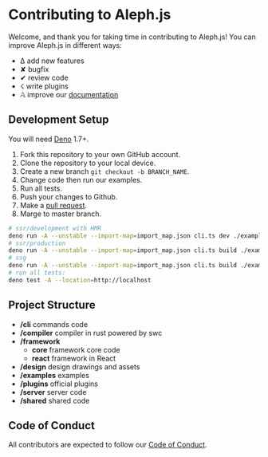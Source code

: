 # Contributing to Aleph.js

Welcome, and thank you for taking time in contributing to Aleph.js! You can improve Aleph.js in different ways:

- ∆ add new features
- ✘ bugfix
- ✔︎ review code
- ☇ write plugins
- 𝔸 improve our [documentation](https://github.com/alephjs/alephjs.org)

## Development Setup

You will need [Deno](https://deno.land/) 1.7+.

1. Fork this repository to your own GitHub account.
2. Clone the repository to your local device.
3. Create a new branch `git checkout -b BRANCH_NAME`.
4. Change code then run our examples.
5. Run all tests.
6. Push your changes to Github.
7. Make a [pull request](https://github.com/alephjs/aleph.js/pulls).
8. Marge to master branch.

```bash
# ssr/development with HMR
deno run -A --unstable --import-map=import_map.json cli.ts dev ./examples/hello-world -L debug
# ssr/production
deno run -A --unstable --import-map=import_map.json cli.ts build ./examples/hello-world -L debug
# ssg
deno run -A --unstable --import-map=import_map.json cli.ts build ./examples/hello-world -L debug
# run all tests:
deno test -A --location=http://localhost
```

## Project Structure

- **/cli** commands code
- **/compiler** compiler in rust powered by swc
- **/framework**
  - **core** framework core code
  - **react** framework in React
- **/design** design drawings and assets
- **/examples** examples
- **/plugins** official plugins
- **/server** server code
- **/shared** shared code

## Code of Conduct

All contributors are expected to follow our [Code of Conduct](CODE_OF_CONDUCT.md).
